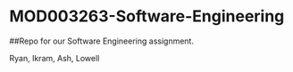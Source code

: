 # MOD003263-Software-Engineering
##Repo for our Software Engineering assignment.

Ryan, Ikram, Ash, Lowell
